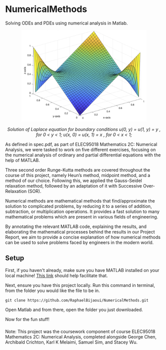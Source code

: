 # NumericalMethods
Solving ODEs and PDEs using numerical analysis in Matlab.

<p align="center">
  <img width=400 src="https://github.com/RaphaelBijaoui/images/blob/master/NMrelaxation.png">
</p>
<p align="center">
  <i>Solution of Laplace equation for boundary conditions u(0, y) = u(1, y) = y , for 0 < y < 1; u(x, 0) = u(x, 1) = x , for 0 < x < 1;</i>
</p>

As defined in spec.pdf, as part of ELEC95018 Mathematics 2C: Numerical Analysis, we were tasked to work on five different exercises, focusing on the numerical analysis of ordinary and partial differential equations with the help of MATLAB. 

Three second order Runge-Kutta methods are covered throughout the course of this project, namely Heun’s method, midpoint method, and a method of our choice. Following this, we applied the Gauss-Seidel relaxation method, followed by an adaptation of it with Successive Over-Relaxation (SOR).

Numerical methods are mathematical methods that find/approximate the solution to complicated problems, by reducing it to a series of addition, subtraction, or multiplication operations. It provides a fast solution to many mathematical problems which are present in various fields of engineering.

By annotating the relevant MATLAB code, explaining the results, and elaborating the mathematical processes behind the results in our Project Report, we aim to provide a concise explanation of how numerical methods can be used to solve problems faced by engineers in the modern world.

## Setup
First, if you haven't already, make sure you have MATLAB installed on your local machine! 
<a href="https://www.mathworks.com/downloads/">This link</a> should help facilitate that.

Next, ensure you have this project locally. Run this command in terminal, from the folder you would like the file to be in.
```
git clone https://github.com/RaphaelBijaoui/NumericalMethods.git
```
Open Matlab and from there, open the folder you just downloaded.

Now for the fun stuff!

###

Note: This project was the coursework component of course ELEC95018 Mathematics 2C: Numerical Analysis, completed alongside George Chen, Archibald Crichton, Karl K Melaimi, Samuel Sim, and Stacey Wu. 
